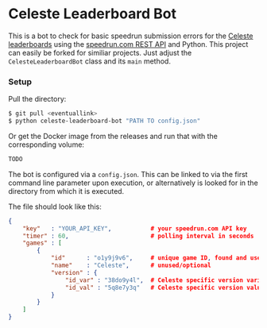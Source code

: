 # Celeste Leaderboard Bot

This is a bot to check for basic speedrun submission errors for the [Celeste leaderboards](https://www.speedrun.com/celeste) using the [speedrun.com REST API](https://github.com/speedruncomorg/api) and Python. This project can easily be forked for similiar projects. Just adjust the ``CelesteLeaderboardBot`` class and its ``main`` method.

### Setup

Pull the directory:
```bash
$ git pull <eventuallink>
$ python celeste-leaderboard-bot "PATH TO config.json"
```

Or get the Docker image from the releases and run that with the corresponding volume:
```bash
TODO
```

The bot is configured via a ``config.json``. This can be linked to via the first command line parameter upon execution, or alternatively is looked for in the directory from which it is executed.

The file should look like this:

```json
{
    "key"   : "YOUR_API_KEY",           # your speedrun.com API key
    "timer" : 60,                       # polling interval in seconds
    "games" : [
        {
            "id"      : "o1y9j9v6",     # unique game ID, found and used via the API
            "name"    : "Celeste",      # unused/optional
            "version" : {
                "id_var" : "38do9y4l",  # Celeste specific version variable identifier
                "id_val" : "5q8e7y3q"   # Celeste specific version value identifier
            }
        }
    ]
}
```
